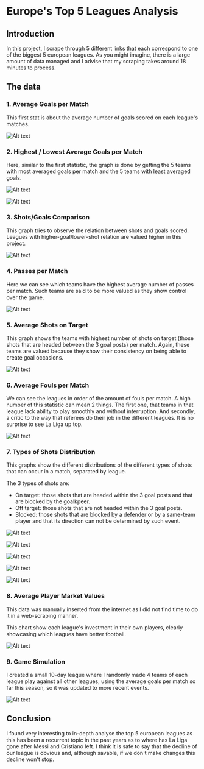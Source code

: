 # Europe's Top 5 Leagues Analysis
## Introduction
In this project, I scrape through 5 different links that each correspond to one of the biggest 5 european leagues. As you might imagine, there is a large amount of data managed and I advise that my scraping takes around 18 minutes to process.

## The data
### 1. Average Goals per Match
This first stat is about the average number of goals scored on each league's matches.

![Alt text](/images/8a63950a-75ce-4646-b5f1-305e03d038dc.png)

### 2. Highest / Lowest Average Goals per Match
Here, similar to the first statistic, the graph is done by getting the 5 teams with most averaged goals per match and the 5 teams with least averaged goals.

![Alt text](/images/b98c7e73-ef6d-4b4a-abf8-22989e8d4a1f.png)

![Alt text](/images/0e10bd3f-c653-4e6f-bb6d-596bc756e658.png)

### 3. Shots/Goals Comparison
This graph tries to observe the relation between shots and goals scored. Leagues with higher-goal/lower-shot relation are valued higher in this project.

![Alt text](/images/f79ffec3-7b79-487e-9e53-b3dcb592e6f1.png)

### 4. Passes per Match
Here we can see which teams have the highest average number of passes per match. Such teams are said to be more valued as they show control over the game.

![Alt text](/images/d9ce16a4-af05-4525-9f82-dd050ec9bf87.png)

### 5. Average Shots on Target
This graph shows the teams with highest number of shots on target (those shots that are headed between the 3 goal posts) per match. Again, these teams are valued because they show their consistency on being able to create goal occasions.

![Alt text](/images/4c54564a-3d13-4a96-9f63-ce71a333a4c4.png)

### 6. Average Fouls per Match
We can see the leagues in order of the amount of fouls per match. A high number of this statistic can mean 2 things. The first one, that teams in that league lack ability to play smoothly and without interruption. And secondly, a critic to the way that referees do their job in the different leagues. It is no surprise to see La Liga up top.

![Alt text](/images/7db621f0-11fc-42d8-bb52-2c6b1f377d6d.png)

### 7. Types of Shots Distribution
This graphs show the different distributions of the different types of shots that can occur in a match, separated by league.

The 3 types of shots are:
- On target: those shots that are headed within the 3 goal posts and that are blocked by the goalkpeer.
- Off target: those shots that are not headed within the 3 goal posts.
- Blocked: those shots that are blocked by a defender or by a same-team player and that its direction can not be determined by such event.

![Alt text](/images/ab0aaa25-6d74-4ea9-80b3-f6b4f6f39bfe.png)

![Alt text](/images/775f3dce-5be0-43e9-bcc3-974d6e5b1625.png)

![Alt text](/images/4d0967b3-79a4-4a7c-9ab4-ae61e8923126.png)

![Alt text](/images/a64ca3a5-dbf0-4fc5-a519-cee014aa3592.png)

![Alt text](/images/37a52965-0a15-4f09-b70b-bbf0d051763f.png)

### 8. Average Player Market Values
This data was manually inserted from the internet as I did not find time to do it in a web-scraping manner.

This chart show each league's investment in their own players, clearly showcasing which leagues have better football.

![Alt text](/images/83109f2b-f433-4cd3-8183-87a767989099.png)

### 9. Game Simulation
I created a small 10-day league where I randomly made 4 teams of each league play against all other leagues, using the average goals per match so far this season, so it was updated to more recent events.

![Alt text](/images/image.png)

## Conclusion
I found very interesting to in-depth analyse the top 5 european leagues as this has been a recurrent topic in the past years as to where has La Liga gone after Messi and Cristiano left. I think it is safe to say that the decline of our league is obvious and, although savable, if we don't make changes this decline won't stop.